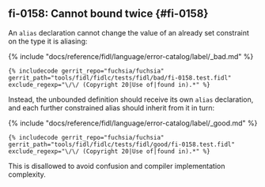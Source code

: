 ## fi-0158: Cannot bound twice {#fi-0158}

An `alias` declaration cannot change the value of an already set constraint on
the type it is aliasing:

{% include "docs/reference/fidl/language/error-catalog/label/_bad.md" %}

```fidl
{% includecode gerrit_repo="fuchsia/fuchsia" gerrit_path="tools/fidl/fidlc/tests/fidl/bad/fi-0158.test.fidl" exclude_regexp="\/\/ (Copyright 20|Use of|found in).*" %}
```

Instead, the unbounded definition should receive its own `alias` declaration,
and each further constrained alias should inherit from it in turn:

{% include "docs/reference/fidl/language/error-catalog/label/_good.md" %}

```fidl
{% includecode gerrit_repo="fuchsia/fuchsia" gerrit_path="tools/fidl/fidlc/tests/fidl/good/fi-0158.test.fidl" exclude_regexp="\/\/ (Copyright 20|Use of|found in).*" %}
```

This is disallowed to avoid confusion and compiler implementation complexity.
